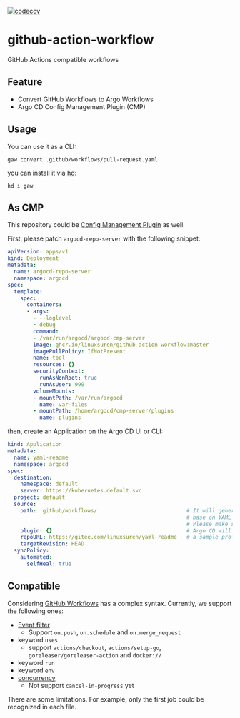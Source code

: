 [![codecov](https://codecov.io/gh/LinuxSuRen/github-action-workflow/branch/master/graph/badge.svg?token=mnFyeD2IQ7)](https://codecov.io/gh/LinuxSuRen/github-action-workflow)

# github-action-workflow
GitHub Actions compatible workflows

## Feature
* Convert GitHub Workflows to Argo Workflows
* Argo CD Config Management Plugin (CMP)

## Usage
You can use it as a CLI:

```shell
gaw convert .github/workflows/pull-request.yaml
```

you can install it via [hd](https://github.com/LinuxSuRen/http-downloader):

```shell
hd i gaw
```

## As CMP
This repository could be [Config Management Plugin](https://argo-cd.readthedocs.io/en/stable/user-guide/config-management-plugins/#option-2-configure-plugin-via-sidecar) as well.

First, please patch `argocd-repo-server` with the following snippet:

```yaml
apiVersion: apps/v1
kind: Deployment
metadata:
  name: argocd-repo-server
  namespace: argocd
spec:
  template:
    spec:
      containers:
      - args:
        - --loglevel
        - debug
        command:
        - /var/run/argocd/argocd-cmp-server
        image: ghcr.io/linuxsuren/github-action-workflow:master
        imagePullPolicy: IfNotPresent
        name: tool
        resources: {}
        securityContext:
          runAsNonRoot: true
          runAsUser: 999
        volumeMounts:
        - mountPath: /var/run/argocd
          name: var-files
        - mountPath: /home/argocd/cmp-server/plugins
          name: plugins
```

then, create an Application on the Argo CD UI or CLI:

```yaml
kind: Application
metadata:
  name: yaml-readme
  namespace: argocd
spec:
  destination:
    namespace: default
    server: https://kubernetes.default.svc
  project: default
  source:
    path: .github/workflows/                            # It will generate multiple Argo CD application manifests 
                                                        # base on YAML files from this directory.
                                                        # Please make sure the path ends with slash.
    plugin: {}                                          # Argo CD will choose the corresponding CMP automatically
    repoURL: https://gitee.com/linuxsuren/yaml-readme   # a sample project for discovering manifests
    targetRevision: HEAD
  syncPolicy:
    automated:
      selfHeal: true
```

## Compatible
Considering [GitHub Workflows](https://docs.github.com/en/actions/using-workflows/workflow-syntax-for-github-actions#jobsjob_idstepsuses) 
has a complex syntax. Currently, we support the following ones:

* [Event filter](https://docs.github.com/en/actions/using-workflows/workflow-syntax-for-github-actions#on)
  * Support `on.push`, `on.schedule` and `on.merge_request`
* keyword `uses`
  * support `actions/checkout`, `actions/setup-go`, `goreleaser/goreleaser-action` and `docker://`
* keyword `run`
* keyword `env`
* [concurrency](https://docs.github.com/en/actions/using-workflows/workflow-syntax-for-github-actions#concurrency)
  * Not support `cancel-in-progress` yet

There are some limitations. For example, only the first job could be recognized in each file.
